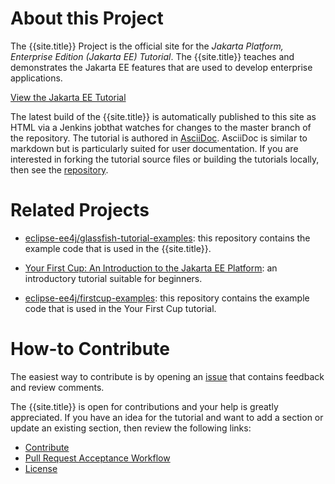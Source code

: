 # About this Project

The {{site.title}} Project is the official site for the
_Jakarta Platform, Enterprise Edition (Jakarta EE) Tutorial_.
The {{site.title}} teaches and demonstrates the Jakarta EE features that
are used to develop enterprise applications.

[View the Jakarta EE Tutorial](toc.html)

The latest build of the {{site.title}} is automatically published to
this site as HTML via a Jenkins jobthat watches for changes to the
master branch of the repository. The tutorial is authored in
[AsciiDoc](http://asciidoc.org/). AsciiDoc is similar to markdown but
is particularly suited for user documentation. If you are interested in
forking the tutorial source files or building the tutorials locally,
then see the [repository](https://github.com/eclipse-ee4j/glassfish-tutorial).

# Related Projects

* [eclipse-ee4j/glassfish-tutorial-examples](https://github.com/eclipse-ee4j/glassfish-tutorial-examples):
this repository contains the example code that is used in the {{site.title}}.

* [Your First Cup: An Introduction to the Jakarta EE Platform](https://eclipse-ee4j.github.io/firstcup/):
an introductory tutorial suitable for beginners.

* [eclipse-ee4j/firstcup-examples](https://github.com/eclipse-ee4j/firstcup-examples):
this repository contains the example code that is used in the Your
First Cup tutorial.

# How-to Contribute
The easiest way to contribute is by opening an
[issue](https://github.com/eclipse-ee4j/glassfish-tutorial/issues)
that contains feedback and review comments.

The {{site.title}} is open for contributions and your help is greatly
appreciated. If you have an idea for the tutorial and want to add a
section or update an existing section, then review the following
links:

* [Contribute](CONTRIBUTING)
* [Pull Request Acceptance Workflow](pr_doc_workflow)
* [License](LICENSE)
